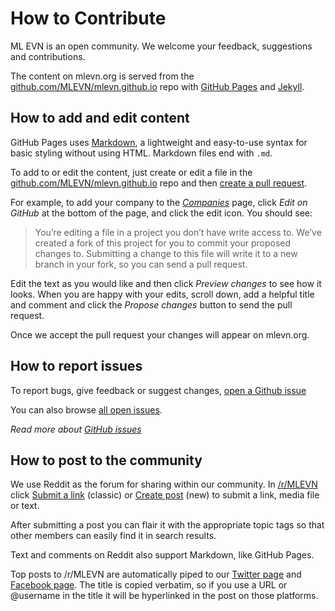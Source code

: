 # How to Contribute

ML EVN is an open community.  We welcome your feedback, suggestions and contributions.

The content on mlevn.org is served from the [github.com/MLEVN/mlevn.github.io](https://github.com/MLEVN/mlevn.github.io) repo with [GitHub Pages](https://guides.github.com/features/pages/) and [Jekyll](https://help.github.com/articles/about-github-pages-and-jekyll/). 

<!--- *Read [about ML EVN](/about/) and [frequently asked questions](/faq/)* --->

## How to add and edit content
GitHub Pages uses [Markdown](https://guides.github.com/features/mastering-markdown/), a lightweight and easy-to-use syntax for basic styling without using HTML.  Markdown files end with `.md`.

To add to or edit the content, just create or edit a file in the [github.com/MLEVN/mlevn.github.io](https://github.com/MLEVN/mlevn.github.io) repo and then [create a pull request](https://help.github.com/articles/creating-a-pull-request/).

For example, to add your company to the [*Companies*](/companies/) page, click *Edit on GitHub* at the bottom of the page, and click the <i class="fas fa-pencil-alt"></i> edit icon.  You should see:

> You’re editing a file in a project you don’t have write access to. We’ve created a fork of this project for you to commit your proposed changes to. Submitting a change to this file will write it to a new branch in your fork, so you can send a pull request.

Edit the text as you would like and then click *Preview changes* to see how it looks.  When you are happy with your edits, scroll down, add a helpful title and comment and click the *Propose changes* button to send the pull request.

Once we accept the pull request your changes will appear on mlevn.org.

## How to report issues
To report bugs, give feedback or suggest changes, [open a Github issue](https://github.com/MLEVN/mlevn.github.io/issues/new)

You can also browse [all open issues](https://github.com/MLEVN/mlevn.github.io/issues).

*Read more about [GitHub issues](https://guides.github.com/features/issues/)*

## How to post to the community

We use Reddit as the forum for sharing within our community.  In [/r/MLEVN](https://reddit.com/r/mlevn) click [Submit a link](https://www.reddit.com/r/MLEVN/submit) (classic) or [Create post](https://new.reddit.com/r/MLEVN/submit) (new) to submit a link, media file or text.

After submitting a post you can flair it with the appropriate topic tags so that other members can easily find it in search results.

Text and comments on Reddit also support Markdown, like GitHub Pages.

Top posts to /r/MLEVN are automatically piped to our [Twitter page](https://twitter.com/ML_EVN) and [Facebook page](https://www.facebook.com/MLEVN.org/).  The title is copied verbatim, so if you use a URL or @username in the title it will be hyperlinked in the post on those platforms.

